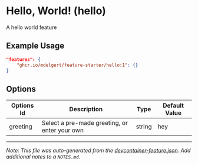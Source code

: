 
# Hello, World! (hello)

A hello world feature

## Example Usage

```json
"features": {
    "ghcr.io/mdelgert/feature-starter/hello:1": {}
}
```

## Options

| Options Id | Description | Type | Default Value |
|-----|-----|-----|-----|
| greeting | Select a pre-made greeting, or enter your own | string | hey |



---

_Note: This file was auto-generated from the [devcontainer-feature.json](https://github.com/mdelgert/feature-starter/blob/main/src/hello/devcontainer-feature.json).  Add additional notes to a `NOTES.md`._
